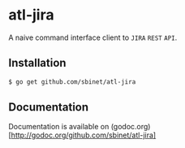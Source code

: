 atl-jira
========

A naive command interface client to ``JIRA`` ``REST`` ``API``.

## Installation

```sh
$ go get github.com/sbinet/atl-jira
```

## Documentation

Documentation is available on (godoc.org)[http://godoc.org/github.com/sbinet/atl-jira]

